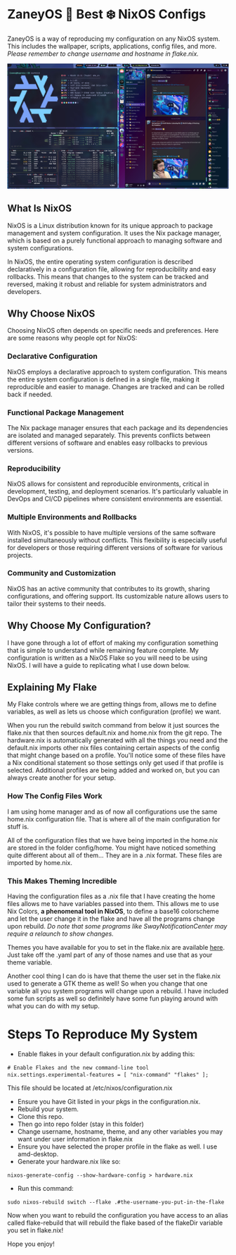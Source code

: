 # ZaneyOS 🟰 Best ❄️ NixOS Configs

ZaneyOS is a way of reproducing my configuration on any NixOS system. This includes the wallpaper, scripts, applications, config files, and more. *Please remember to change username and hostname in flake.nix.*

![](demo.jpg)

## What Is NixOS

NixOS is a Linux distribution known for its unique approach to package management and system configuration. It uses the Nix package manager, which is based on a purely functional approach to managing software and system configurations.

In NixOS, the entire operating system configuration is described declaratively in a configuration file, allowing for reproducibility and easy rollbacks. This means that changes to the system can be tracked and reversed, making it robust and reliable for system administrators and developers.

## Why Choose NixOS

Choosing NixOS often depends on specific needs and preferences. Here are some reasons why people opt for NixOS:

### Declarative Configuration

NixOS employs a declarative approach to system configuration. This means the entire system configuration is defined in a single file, making it reproducible and easier to manage. Changes are tracked and can be rolled back if needed.

### Functional Package Management

The Nix package manager ensures that each package and its dependencies are isolated and managed separately. This prevents conflicts between different versions of software and enables easy rollbacks to previous versions.

### Reproducibility

NixOS allows for consistent and reproducible environments, critical in development, testing, and deployment scenarios. It's particularly valuable in DevOps and CI/CD pipelines where consistent environments are essential.

### Multiple Environments and Rollbacks 

With NixOS, it's possible to have multiple versions of the same software installed simultaneously without conflicts. This flexibility is especially useful for developers or those requiring different versions of software for various projects.

### Community and Customization

NixOS has an active community that contributes to its growth, sharing configurations, and offering support. Its customizable nature allows users to tailor their systems to their needs.

## Why Choose My Configuration?

I have gone through a lot of effort of making my configuration something that is simple to understand while remaining feature complete. My configuration is written as a NixOS Flake so you will need to be using NixOS. I will have a guide to replicating what I use down below.

## Explaining My Flake

My Flake controls where we are getting things from, allows me to define variables, as well as lets us choose which configuration (profile) we want. 

When you run the rebuild switch command from below it just sources the flake.nix that then sources default.nix and home.nix from the git repo. The hardware.nix is automatically generated with all the things you need and the default.nix imports other nix files containing certain aspects of the config that might change based on a profile. You'll notice some of these files have a Nix conditional statement so those settings only get used if that profile is selected. Additional profiles are being added and worked on, but you can always create another for your setup.

### How The Config Files Work

I am using home manager and as of now all configurations use the same home.nix configuration file. That is where all of the main configuration for stuff is.

All of the configuration files that we have being imported in the home.nix are stored in the folder config/home. You might have noticed something quite different about all of them... They are in a .nix format. These files are imported by home.nix. 

### This Makes Theming Incredible

Having the configuration files as a .nix file that I have creating the home files allows me to have variables passed into them. This allows me to use Nix Colors, **a phenomenal tool in NixOS**, to define a base16 colorscheme and let the user change it in the flake and have all the programs change upon rebuild. *Do note that some programs like SwayNotificationCenter may require a relaunch to show changes.*

Themes you have available for you to set in the flake.nix are available [here](https://github.com/tinted-theming/base16-schemes). Just take off the .yaml part of any of those names and use that as your theme variable.

Another cool thing I can do is have that theme the user set in the flake.nix used to generate a GTK theme as well! So when you change that one variable all you system programs will change upon a rebuild. I have included some fun scripts as well so definitely have some fun playing around with what you can do with my setup.

# Steps To Reproduce My System

- Enable flakes in your default configuration.nix by adding this:

```
# Enable Flakes and the new command-line tool
nix.settings.experimental-features = [ "nix-command" "flakes" ];
```

This file should be located at /etc/nixos/configuration.nix

- Ensure you have Git listed in your pkgs in the configuration.nix.
- Rebuild your system.
- Clone this repo.
- Then go into repo folder (stay in this folder)
- Change username, hostname, theme, and any other variables you may want under user information in flake.nix
- Ensure you have selected the proper profile in the flake as well. I use amd-desktop.
- Generate your hardware.nix like so:

```
nixos-generate-config --show-hardware-config > hardware.nix
```

- Run this command:

```
sudo nixos-rebuild switch --flake .#the-username-you-put-in-the-flake
```

Now when you want to rebuild the configuration you have access to an alias called flake-rebuild that will rebuild the flake based of the flakeDir variable you set in flake.nix!

Hope you enjoy!
